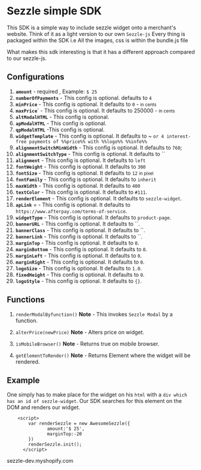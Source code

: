 # Sezzle simple SDK 

This SDK is a simple way to include sezzle widget onto a merchant's website.
Think of it as a light version to our own `Sezzle-js` 
Every thing is packaged within the SDK i.e All the images, css is within the bundle.js file 

What makes this sdk interesting is that it has a different approach compared to our sezzle-js. 


## Configurations

1. **`amount`** - required , Example: `$ 25`
2. **`numberOfPayments`** - This config is optional. defaults to `4`
3. **`minPrice`** - This config is optional. It defaults to `0` - <small>in cents</small>
4. **`maxPrice`**` - This config is optional. It defaults to 250000 - <small>in cents</small>
5. **`altModalHTML`** - This config is optional.
6. **`apModalHTML`** - This config is optional.
7. **`qpModalHTML`** -This config is optional.
8. **`widgetTemplate`**  - This config is optional. It defaults to ~ `or 4 interest-free payments of %%price%% with %%logo%% %%info%%`
9. **`alignmentSwitchMinWidth`** - This config is optional. It defaults to `760`;
10. **`alignmentSwitchType`** - This config is optional. It defaults to ``
11. **`alignment`** - This config is optional. It defaults to   `left`
12. **`fontWeight`** - This config is optional. It defaults to `300`
13. **`fontSize`** - This config is optional. It defaults to `12` <small>in pixel</small>
14. **`fontFamily`** - This config is optional. It defaults to `inherit`
15. **`maxWidth`** - This config is optional. It defaults to `400`
16. **`textColor`** - This config is optional. It defaults to `#111`.
17. **`renderElement`** - This config is optional. It defaults to `sezzle-widget`.
18. **`apLink`** = - This config is optional. It defaults to `https://www.afterpay.com/terms-of-service`.
19. **`widgetType`** - This config is optional. It defaults to `product-page`.
20. **`bannerURL`** - This config is optional. It defaults to  ``.
21. **`bannerClass`** - This config is optional. It defaults to ``.
22. **`bannerLink`** - This config is optional. It defaults to ``.
23. **`marginTop`** - This config is optional. It defaults to `0`.
24. **`marginBottom`** - This config is optional. It defaults to `0`.
25. **`marginLeft`** - This config is optional. It defaults to `0`.
26. **`marginRight`** - This config is optional. It defaults to `0`.
27. **`logoSize`** - This config is optional. It defaults to `1.0`.
28. **`fixedHeight`** - This config is optional. It defaults to `0`.
29. **`logoStyle`** - This config is optional. It defaults to `{}`.


## Functions

1. `renderModalByfunction()`
   **Note** - This invokes `Sezzle Modal` by a function.

2. `alterPrice(newPrice)`
    **Note** - Alters price on widget.

3. `isMobileBrowser()`
    **Note** - Returns true on mobile browser.

4. `getElementToRender()`
    **Note** - Returns Element where the widget will be rendered.

## Example

One simply has to make place for the widget on his `html` with a `div which has an id of sezzle-widget`.
Our SDK searches for this element on the DOM and renders our widget.
```
    <script>
        var renderSezzle = new AwesomeSezzle({
               amount:'$ 25',
               marginTop:-20
        })
        renderSezzle.init();
      </script>
 ```
sezzle-dev.myshopify.com